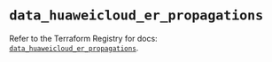 # `data_huaweicloud_er_propagations`

Refer to the Terraform Registry for docs: [`data_huaweicloud_er_propagations`](https://registry.terraform.io/providers/huaweicloud/huaweicloud/1.71.1/docs/data-sources/er_propagations).
